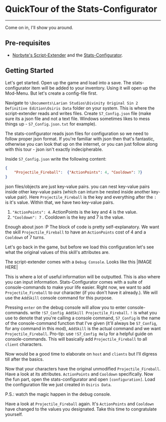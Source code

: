 # QuickTour of the Stats-Configurator

---

Come on in, I'll show you around.

## Pre-requisites

* [Norbyte's Script-Extender](https://github.com/Norbyte/ositools) and the [Stats-Configurator](#ReleasesLink).

## Getting Started

Let's get started. Open up the game and load into a save. The stats-configurator item will be added to your inventory. Using it will open up the Mod-Menu. But let's create a config-file first.

Navigate to `\Documents\Larian Studios\Divinity Original Sin 2 Definitive Edition\Osiris Data` folder on your system. This is where the script-extender reads and writes files. Create `S7_Config.json` file (make sure its a json file and not a text file. Windows sometimes likes to mess things up - `S7_Config.json.txt` for example).

The stats-configurator reads json files for configuration so we need to follow proper json format. If you're familiar with json then that's fantastic, otherwise you can look that up on the internet, or you can just follow along with this tour - json isn't exactly indecipherable.

Inside `S7_Config.json` write the following content:

```json
{
    "Projectile_Fireball":  {"ActionPoints": 4, "Cooldown": 7}
}
```

json files/objects are just key-value pairs. you can nest key-value pairs inside other key-value pairs (which can inturn be nested inside another key-value pair). Here `Projectile_Fireball` is the key and everything after the `:` is it's value. Within that, we have two key-value pairs.

1. `"ActionPoints": 4`. ActionPoints is the key and 4 is the value.
2. `"Cooldown": 7` . Cooldown is the key and 7 is the value.

Enough about json :P
The block of code is pretty self-explanatory. We want the skill `Projectile_Fireball` to have an `ActionPoints` cost of 4 and a `Cooldown` of 7 turns.

Let's go back in the game, but before we load this configuration let's see what the original values of this skill's attributes are.

The script-extender comes with a `Debug Console`. Looks like this
|IMAGE HERE|

This is where a lot of useful information will be outputted. This is also where you can input information. Stats-Configurator comes with a suite of console-commands to make your life easier. Right now, we want to add `Projectile_Fireball` to our character (if you don't have it already.).
We will use the `AddSkill` console command for this purpose.

Pressing `enter` on the debug console will allow you to enter console-commands. write `!S7_Config AddSkill Projectile_Fireball`.
`!` is what you use to denote that you're calling a console command, `S7_Config` is the name of the console-command function that I've given (it'll always be `S7_Config`, for any command in this mod), `AddSkill` is the actual command and we want `Projectile_Fireball`.
Pro-tip: use `!S7_Config Help` for a helpful guide on console-commands.
This will basically add `Projectile_Fireball` to all `client` characters.

Now would be a good time to elaborate on `host` and `clients` but I'll digress till after the basics.

Now that your characters have the original unmodified `Projectile_Fireball`. Have a look at its attributes. `ActionPoints` and `Cooldown` specifically. Now the fun part, open the stats-configurator and open `[configuration]`. Load the configuration file we just created in `Osiris Data`.

P.S.: watch the magic happen in the debug console.

Have a look at `Projectile_Fireball` again. It's `ActionPoints` and `Cooldown` have changed to the values you designated. Take this time to congratulate yourself.
